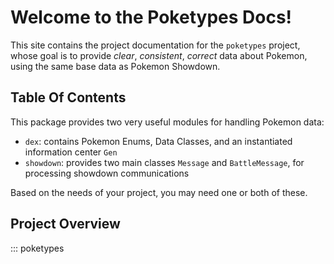 # Welcome to the Poketypes Docs!

This site contains the project documentation for the `poketypes` project, whose goal is to provide *clear*, *consistent*, *correct* data about Pokemon, using the same base data as Pokemon Showdown.


## Table Of Contents

This package provides two very useful modules for handling Pokemon data:

- `dex`: contains Pokemon Enums, Data Classes, and an instantiated information center `Gen`
- `showdown`: provides two main classes `Message` and `BattleMessage`, for processing showdown communications

Based on the needs of your project, you may need one or both of these.

## Project Overview

::: poketypes





